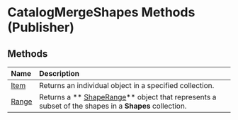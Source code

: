 
# CatalogMergeShapes Methods (Publisher)

## Methods



|**Name**|**Description**|
|:-----|:-----|
| [Item](0892aa01-0f15-4078-ef51-047c950c135d.md)|Returns an individual object in a specified collection.|
| [Range](e92dcac4-4694-8a22-61da-09fcd98c72ce.md)|Returns a  ** [ShapeRange](c85967c9-af43-747d-7e0b-64ddc22c84be.md)** object that represents a subset of the shapes in a **Shapes** collection.|
